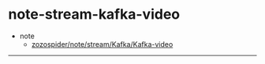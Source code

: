 # note-stream-kafka-video

- note
  - [zozospider/note/stream/Kafka/Kafka-video](https://github.com/zozospider/note/blob/master/stream/Kafka/Kafka-video.md)

---
